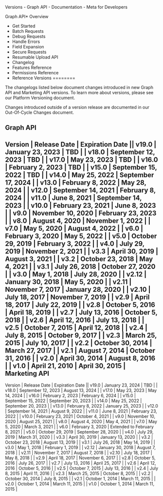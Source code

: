 Versions - Graph API - Documentation - Meta for Developers

Graph API* Overview
* Get Started
* Batch Requests
* Debug Requests
* Handle Errors
* Field Expansion
* Secure Requests
* Resumable Upload API
* Changelog
* Features Reference
* Permissions Reference
* Reference
Versions
========

The changelogs listed below document changes introduced in new Graph API and Marketing API versions. To learn more about versions, please see our Platform Versioning document.

Changes introduced outside of a version release are documented in our Out-Of-Cycle Changes document.

Graph API
---------

 Version
  | 
 Release Date
  | 
 Expiration Date
  || v19.0 | January 23, 2023 | TBD |
| v18.0 | September 12, 2023 | TBD |
| v17.0 | May 23, 2023 | TBD |
| v16.0 | February 2, 2023 | TBD |
| v15.0 | September 15, 2022 | TBD |
| v14.0 | May 25, 2022 | September 17, 2024 |
| v13.0 | February 8, 2022 | May 28, 2024 |
| v12.0 | September 14, 2021 | February 8, 2024 |
| v11.0 | June 8, 2021 | September 14, 2023 |
| v10.0 | February 23, 2021 | June 8, 2023 |
| v9.0 | November 10, 2020 | February 23, 2023 |
| v8.0 | August 4, 2020 | November 1, 2022 |
| v7.0 | May 5, 2020 | August 4, 2022 |
| v6.0 | February 3, 2020 | May 5, 2022 |
| v5.0 | October 29, 2019 | February 3, 2022 |
| v4.0 | July 29, 2019 | November 2, 2021 |
| v3.3 | April 30, 2019 | August 3, 2021 |
| v3.2 | October 23, 2018 | May 4, 2021 |
| v3.1 | July 26, 2018 | October 27, 2020 |
| v3.0 | May 1, 2018 | July 28, 2020 |
| v2.12 | January 30, 2018 | May 5, 2020 |
| v2.11 | November 7, 2017 | January 28, 2020 |
| v2.10 | July 18, 2017 | November 7, 2019 |
| v2.9 | April 18, 2017 | July 22, 2019 |
| v2.8 | October 5, 2016 | April 18, 2019 |
| v2.7 | July 13, 2016 | October 5, 2018 |
| v2.6 | April 12, 2016 | July 13, 2018 |
| v2.5 | October 7, 2015 | April 12, 2018 |
| v2.4 | July 8, 2015 | October 9, 2017 |
| v2.3 | March 25, 2015 | July 10, 2017 |
| v2.2 | October 30, 2014 | March 27, 2017 |
| v2.1 | August 7, 2014 | October 31, 2016 |
| v2.0 | April 30, 2014 | August 8, 2016 |
| v1.0 | April 21, 2010 | April 30, 2015 |
Marketing API
-------------

 Version
  | 
 Release Date
  | 
 Expiration Date
  || v19.0 | January 23, 2024 | TBD |
| v18.0 | September 12, 2023 | August 13, 2024 |
| v17.0 | May 23, 2023 | May 14, 2024 |
| v16.0 | February 2, 2023 | February 6, 2024 |
| v15.0 | September 15, 2022 | September 20, 2023 |
| v14.0 | May 25, 2022 | September 20, 2023 |
| v13.0 | February 8, 2022 | January 25, 2023 |
| v12.0 | September 14, 2021 | August 9, 2022 |
| v11.0 | June 8, 2021 | February 23, 2022 |
| v10.0 | February 23, 2021 | October 4, 2021 |
| v9.0 | November 10, 2020 | August 25, 2021 |
| v8.0 | August 4, 2020 | May 4, 2021 |
| v7.0 | May 5, 2020 | March 3, 2021 |
| v6.0 | February 3, 2020 | Extended to February 8, 2021 |
| v5.0 | October 29, 2019 | September 28, 2020 |
| v4.0 | July 29, 2019 | March 31, 2020 |
| v3.3 | April 30, 2019 | January 13, 2020 |
| v3.2 | October 23, 2018 | August 13, 2019 |
| v3.1 | July 26, 2018 | May 14, 2019 |
| v3.0 | May 1, 2018 | February 1, 2019 |
| v2.12 | January 30, 2018 | August 7, 2018 |
| v2.11 | November 7, 2017 | August 7, 2018 |
| v2.10 | July 18, 2017 | May 8, 2018 |
| v2.9 | April 18, 2017 | November 6, 2017 |
| v2.8 | October 5, 2016 | July 26, 2017 |
| v2.7 | July 13, 2016 | April 25, 2017 |
| v2.6 | April 12, 2016 | October 5, 2016 |
| v2.5 | October 7, 2015 | July 13, 2016 |
| v2.4 | July 8, 2015 | April 11, 2016 |
| v2.3 | March 25, 2015 | October 8, 2015 |
| v2.2 | October 30, 2014 | July 8, 2015 |
| v2.1 | October 1, 2014 | March 11, 2015 |
| v2.0 | October 1, 2014 | March 11, 2015 |
| v1.0 | October 1, 2014 | March 11, 2015 |